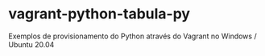 # vagrant-python-tabula-py
Exemplos de provisionamento do Python através do Vagrant no Windows / Ubuntu  20.04

